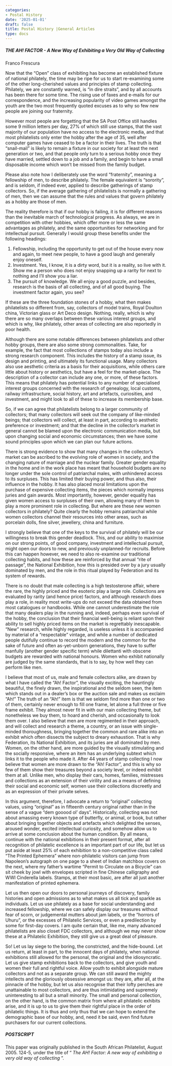 ```yaml
---
categories:
- Postal History
date: '2025-01-01'
draft: false
title: Postal History |General Articles
type: docs
---
```


##### THE AH! FACTOR - A New Way of Exhibiting a Very Old Way of Collecting 

Franco Frescura 

Now that the “Open” class of exhibiting has become an established fixture of national philately, the time may be ripe for us to start re-examining some of the other long-cherished values and principles of stamp collecting. Philately, we are constantly warned, is “in dire straits”, and by all accounts has been there for some time. The rising use of faxes and e-mails for our correspondence, and the increasing popularity of video games amongst the youth are the two most frequently quoted excuses as to why so few new people are joining our fraternity. 

However most people are forgetting that the SA Post Office still handles some 9 million letters per day, 27% of which still use stamps, that the vast majority of our population have no access to the electronic media, and that most philatelists only enter the hobby after the age of 35, well after computer games have ceased to be a factor in their lives. The truth is that “snail-mail” is likely to remain a fixture in our society for at least the next generation or two, and that people only turn to a serious hobby once they have married, settled down to a job and a family, and begin to have a small disposable income which won’t be missed from the family budget.

Please also note how I deliberately use the word “fraternity”, meaning a fellowship of men, to describe philately. The female equivalent is “sorority”, and is seldom, if indeed ever, applied to describe gatherings of stamp collectors. So, if the average gathering of philatelists is normally a gathering of men, then we can assume that the rules and values that govern philately as a hobby are those of men.

The reality therefore is that if our hobby is failing, it is for different reasons than the inevitable march of technological progress. As always, we are in competition with other hobbies, which offer more or less the same advantages as philately, and the same opportunities for networking and for intellectual pursuit. Generally I would group these benefits under the following headings:

  1. Fellowship, including the opportunity to get out of the house every now and again, to meet new people, to have a good laugh and generally enjoy oneself.
  2. Investment. Yes, I know, it is a dirty word, but it is a reality, so live with it. Show me a person who does not enjoy snapping up a rarity for next to nothing and I’ll show you a liar.
  3. The pursuit of knowledge. We all enjoy a good puzzle, and besides, research is the basis of all collecting, and of all good buying. The investment factor again, you see?

If these are the three foundation stones of a hobby, what then makes philatelists so different from, say, collectors of model trains, Royal Doulton china, Victorian glass or Art Deco design. Nothing, really, which is why there are so many overlaps between these various interest groups, and which is why, like philately, other areas of collecting are also reportedly in poor health.

Although there are some notable differences between philatelists and other hobby groups, there are also some strong commonalities. Take, for example, the fact that most collections of stamps today also include a strong research component. This includes the history of a stamp issue, its design and printing, and ultimately its functional usage. Many collectors also use aesthetic criteria as a basis for their acquisitions, while others care little about history or aesthetics, but have a feel for the market-place. The description of a collector can include any one, or more, of these factors. This means that philately has potential links to any number of specialised interest groups concerned with the research of genealogy, local customs, railway infrastructure, social history, art and artefacts, curiosities, and investment, and might look to all of these to increase its membership base.

So, if we can agree that philatelists belong to a larger community of collectors; that many collectors will seek out the company of like-minded beings; that collectors will collect, at least in part, according to aesthetic preference or investment; and that the decline in the collector’s market in general cannot be blamed upon the electronic communication media, but upon changing social and economic circumstances; then we have some sound principles upon which we can plan our future actions.

There is strong evidence to show that many changes in the collector’s market can be ascribed to the evolving role of women in society, and the changing nature of marriage and the nuclear family. Greater gender equality in the home and in the work place has meant that household budgets are no longer under the sole control of patriarchal males, with unhindered access to its surpluses. This has limited their buying power, and thus also, their influence in the hobby. It has also placed moral limitations upon the purchase of expensive collecting items, the pieces which normally impress juries and gain awards. Most importantly, however, gender equality has given women access to surpluses of their own, allowing many of them to play a more prominent role in collecting. But where are these new women collectors in philately? Quite clearly the hobby remains patriarchal while women collectors channel their resources into other areas, such as porcelain dolls, fine silver, jewellery, china and furniture.

I strongly believe that one of the keys to the survival of philately will be our willingness to break this gender deadlock. This, and our ability to maximise on our strong points, of good company, investment and intellectual pursuit, might open our doors to new, and previously unplanned-for recruits. Before this can happen however, we need to also re-examine our traditional collecting habits, and how these are reinforced by that annual “rite of passage”, the National Exhibition, how this is presided over by a jury usually dominated by men, and the role in this ritual played by Federation and its system of rewards.

There is no doubt that male collecting is a high testosterone affair, where the rare, the highly priced and the esoteric play a large role. Collections are evaluated by rarity (and hence price) factors, and although research does play a role, in reality most write-ups do not exceed the data obtained from most catalogues or handbooks. While one cannot underestimate the role that many dealers play in the running and, indeed, perhaps even survival of the hobby, the conclusion that their financial well-being is reliant upon their ability to sell highly priced items on the market is regrettably inescapable. “New” research, while highly regarded, is useless unless it is accompanied by material of a “respectable” vintage, and while a number of dedicated people dutifully continue to record the modern and the common for the sake of future and often as-yet-unborn generations, they have to suffer manfully (another gender specific term) while dilettanti with obscene budgets are rewarded with national honours. Women who exhibit nationally are judged by the same standards, that is to say, by how well they can perform like men.

I believe that most of us, male and female collectors alike, are drawn by what I have called the “Ah! Factor”, the visually exciting, the hauntingly beautiful, the finely drawn, the inspirational and the seldom seen, the item which stands out in a dealer’s box or the auction sale and makes us exclaim “Ah!” The truth of an “Ah!” item is that we seldom find more than one or two of them, certainly never enough to fill one frame, let alone a full three or five frame exhibit. They almost never fit in with our main collecting theme, but nonetheless we buy them, to hoard and cherish, and occasionally to look them over. I also believe that men are more regimented in their approach, and will collect and research a theme, a country, or an issue with single-minded thoroughness, bringing together the common and rare alike into an exhibit which often dissects the subject to dreary exhaustion. That is why Federation, its National Exhibition, and its juries are all dominated by men. Women, on the other hand, are more guided by the visually stimulating and the socially responsive, where an item has an underlying subtext which links it to the people who made it. After 44 years of stamp collecting I now believe that women are more drawn to the “Ah! Factor”, and this is why so few of them show their treasures beyond a society level, or indeed exhibit them at all. Unlike men, who display their cars, homes, families, mistresses and collections as an extension of their virility and as a means of defining their social and economic self, women use their collections discreetly and as an expression of their private selves.

In this argument, therefore, I advocate a return to “original” collecting values, using “original” as in fifteenth century original rather than in the sense of a vague “dem gooood ol’ days”. Historically, collecting was not about amassing every known type of butterfly, or animal, or book, but rather about bringing together objects and artefacts which delighted the senses, aroused wonder, excited intellectual curiosity, and somehow allow us to arrive at some conclusion about the human condition. By all means, continue with the national exhibitions in their present format, after all recognition of philatelic excellence is an important part of our life, but let us put aside at least 25% of each exhibition to a non-competitive class called “The Printed Ephemera” where non-philatelic visitors can jump from Napoleon’s autograph on one page to a sheet of Indian matchbox covers on the next, where my father’s wartime “Permit to Circulate on a Bicycle” can sit cheek by jowl with envelopes scripted in fine Chinese calligraphy and WWI Cinderella labels. Stamps, at their most basic, are after all just another manifestation of printed ephemera.

Let us then open our doors to personal journeys of discovery, family histories and open admissions as to what makes us all tick and sparkle as individuals. Let us use philately as a base for social understanding and increased fellowship, where we can safely display our treasures without fear of scorn, or judgemental mutters about jam labels, or the “horrors of Uhuru”, or the excesses of Philatelic Services, or even a predilection by some for first-day covers. I am quite certain that, like me, many advanced philatelists are also closet FDC collectors, and although we may never show these at a Philatelic Exhibition, they still give us a great deal of pleasure.

So! Let us lay siege to the boring, the constricted, and the hide-bound. Let us return, at least in part, to the innocent days of philately, when national exhibitions still allowed for the personal, the original and the idiosyncratic. Let us give stamp exhibitions back to the collectors, and give youth and women their full and rightful voice. Allow youth to exhibit alongside mature collectors and not as a separate group. We can still award the mighty intellects and the gloriously obsessive amongst us: they are, after all, at the pinnacle of the hobby, but let us also recognise that their lofty perches are unattainable to most collectors, and are thus intimidating and supremely uninteresting to all but a small minority. The small and personal collection, on the other hand, is the common matrix from where all philatelic exhibits arise, and it is up to us to give them their rightful place in the order of philatelic things. It is thus and only thus that we can hope to extend the demographic base of our hobby, and, need it be said, even find future purchasers for our current collections.

##### POSTSCRIPT

This paper was originally published in the South African Philatelist, August 2005. 124-5, under the title of “ _The AH! Factor: A new way of exhibiting a very old way of collecting_ ”.